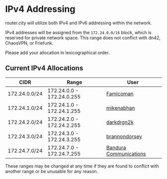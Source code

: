 # IPv4 Addressing

router.city will utilize both IPv4 and IPv6 addressing within the network.

IPv4 addresses will be assigned from the `172.24.0.0/16` block, which is reserved for private network space. This range does not conflict with dn42, ChaosVPN, or Friefunk.

Please add your allocation in lexicographical order.

## Current IPv4 Allocations

| CIDR            | Range                         | User          |
| --------------- | ----------------------------- | ------------- |
| 172.24.0.0/24   | 172.24.0.0 - 172.24.0.255     | [Famicoman](https://github.com/Famicoman)|
| 172.24.1.0/24   | 172.24.1.0 - 172.24.1.255     | [mikenabhan](https://github.com/mikenabhan)|
| 172.24.2.0/24   | 172.24.2.0 - 172.24.2.255     | [darkdrgn2k](https://github.com/darkdrgn2k)|
| 172.24.3.0/24   | 172.24.3.0 - 172.24.3.255     | [brannondorsey](https://github.com/brannondorsey)|
| 172.24.7.0/24   | 172.24.7.0 - 172.24.7.255     | [Bandura Communications](https://byeob.de/)|

These ranges may be changed at any time if they are found to conflict with another range or be unusable for any reason.
